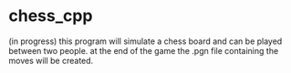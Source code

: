 # chess_cpp
(in progress)
this program will simulate a chess board and can be played between two people. at the end of the game the .pgn file containing the moves will be created.
